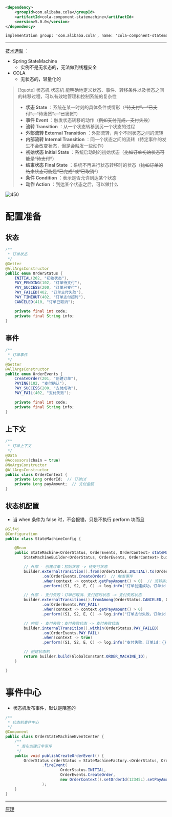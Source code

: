 
```xml
<dependency>
    <groupId>com.alibaba.cola</groupId>
    <artifactId>cola-component-statemachine</artifactId>
    <version>5.0.0</version>
</dependency>

implementation group: 'com.alibaba.cola', name: 'cola-component-statemachine', version: '5.0.0'
```

---

<u>技术选型</u> ：
- Spring StateMachine
	- 实例不是无状态的，无法做到线程安全
- COLA
	- 无状态的，轻量化的

> [!quote] 状态机
> 状态机 能明确地定义状态、事件、转移条件以及状态之间的转移过程，可以有效地管理和控制系统的复杂性
> 
> - **状态 State** ：系统在某一时刻的具体条件或情形（~~“待支付”、“已支付”、“待发货”、“已发货”~~）
> - **事件 Event** ：触发状态转移的动作（~~例如支付完成、支付失败~~）
> - **流转 Transition** ：从一个状态转移到另一个状态的过程
> - **外部流转 External Transition** ：外部流转，两个不同状态之间的流转
> - **内部流转 Internal Transition** ：同一个状态之间的流转（特定事件的发生不会改变状态，但是会触发一些动作）
> - **初始状态 Initial State** ：系统启动时的初始状态（~~比如订单初始状态可能是“待支付”~~）
> - **结束状态 Final State** ：系统不再进行状态转移时的状态（~~比如订单的结束状态可能是“已完成”或“已取消”~~）
> - **条件 Condition** ：表示是否允许到达某个状态
> - **动作 Action** ：到达某个状态之后，可以做什么

![450](https://obsidian-1307744200.cos.ap-guangzhou.myqcloud.com/%E5%9B%BE%E7%89%87/20250103172332.png)

# 配置准备
## 状态
```java
/**
 * 订单状态
 */
@Getter
@AllArgsConstructor
public enum OrderStatus {
    INITIAL(202, "初始状态"),
    PAY_PENDING(102, "订单待支付"),
    PAY_SUCCESS(200, "订单已支付"),
    PAY_FAILED(402, "订单支付失败"),
    PAY_TIMEOUT(402, "订单支付超时"),
    CANCELED(410, "订单已取消");

    private final int code;
    private final String info;
}
```

## 事件
```java
/**
 * 订单事件
 */
@Getter
@AllArgsConstructor
public enum OrderEvents {
    CreateOrder(201, "创建订单"),
    PAYING(102, "支付确认"),
    PAY_SUCCESS(200, "支付成功"),
    PAY_FAIL(402, "支付失败");

    private final int code;
    private final String info;
}
```

## 上下文
```java
/**
 * 订单上下文
 */
@Data
@Accessors(chain = true)
@NoArgsConstructor
@AllArgsConstructor
public class OrderContext {
    private Long orderId;  // 订单id
    private Long payAmount;  // 支付金额
}
```

## 状态机配置
- 当 when 条件为 false 时，不会报错，只是不执行 perform 块而且

```java
@Slf4j
@Configuration
public class StateMachineConfig {

    @Bean
    public StateMachine<OrderStatus, OrderEvents, OrderContext> stateMachine() {
        StateMachineBuilder<OrderStatus, OrderEvents, OrderContext> builder = StateMachineBuilderFactory.create();

        // 外部 - 创建订单：初始状态 -> 待支付状态
        builder.externalTransition().from(OrderStatus.INITIAL).to(OrderStatus.PAY_PENDING)
                .on(OrderEvents.CreateOrder)  // 触发事件
                .when(context -> context.getPayAmount() > 0)  // 流转条件
                .perform((S1, S2, E, C) -> log.info("订单创建成功，订单id：{}", C.getOrderId()));  // 动作

        // 外部 - 支付失败：订单已取消、支付超时状态 -> 支付失败状态
        builder.externalTransitions().fromAmong(OrderStatus.CANCELED, OrderStatus.PAY_TIMEOUT).to(OrderStatus.PAY_FAILED)
                .on(OrderEvents.PAY_FAIL)
                .when(context -> context.getPayAmount() > 0)
                .perform((S1, S2, E, C) -> log.info("订单支付失败，订单id：{}", C.getOrderId()));

        // 内部 - 支付失败：支付失败状态 -> 支付失败状态
        builder.internalTransition().within(OrderStatus.PAY_FAILED)
                .on(OrderEvents.PAY_FAIL)
                .when(context -> true)
                .perform((S1, S2, E, C) -> log.info("支付失败，订单id：{}", C.getOrderId()));

        // 创建状态机
        return builder.build(GlobalConstant.ORDER_MACHINE_ID);
    }

}
```

# 事件中心
- 状态机发布事件，默认是阻塞的
```java
/**
 * 状态机事件中心
 */
@Component
public class OrderStateMachineEventCenter {
    /**
     * 发布创建订单事件
     */
    public void publishCreateOrderEvent() {
        OrderStatus orderStatus = StateMachineFactory.<OrderStatus, OrderEvents, OrderContext>get(GlobalConstant.ORDER_MACHINE_ID)
                .fireEvent(
                        OrderStatus.INITIAL,
                        OrderEvents.CreateOrder,
                        new OrderContext().setOrderId(12345L).setPayAmount(100L)
                );
    }
}
```

---

[原理](https://fxzcloud.tech/article/components/cola-statemachine.html)









